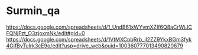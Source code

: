 # Surmin_qa
https://docs.google.com/spreadsheets/d/1_UndB61xWYvmXZIf6Q8aCrWiJCFQNjFzt_O3zjoxmNk/edit#gid=0
https://docs.google.com/spreadsheets/d/1VtMXCpbRrb_il2ZZ9YkxBGm3fyk4GjfByTulrk3cE9o/edit?usp=drive_web&ouid=100360777013490820679